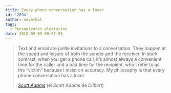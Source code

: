 ```yaml
---
title: Every phone conversation has a loser
id: '2694'
author: neverbot
tags:
  - Pensamientos aleatorios
date: 2010-09-09 09:37:55
---
```


> Text and email are polite invitations to a conversation. They happen at the speed and leisure of both the sender and the receiver. In stark contrast, when you get a phone call, it’s almost always a convenient time for the caller and a bad time for the recipient, who I refer to as the “victim” because I insist on accuracy. My philosophy is that every phone conversation has a loser.
> 
> [_Scott Adams_](http://dilbert.com/blog/entry/phone/) (el _Scott Adams_ de _Dilbert_)